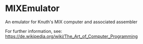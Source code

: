 # MIXEmulator
An emulator for Knuth's MIX computer and associated assembler

For further information, see: https://de.wikipedia.org/wiki/The_Art_of_Computer_Programming